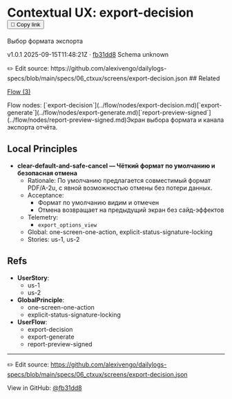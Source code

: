 # Contextual UX: export-decision <button class="copy-link" aria-label="Copy page link" onclick="window.spechubCopyLink && window.spechubCopyLink()">🔗 Copy link</button>

Выбор формата экспорта

<p class="badges">
  <span class="badge version">v1.0.1</span>
  <span class="badge build">2025-09-15T11:48:21Z · <a href="https://github.com/alexivengo/dailylogs-specs/commit/fb31dd8" target="_blank" rel="noopener" class="sha">fb31dd8</a></span>
  <span class="badge schema unknown">Schema unknown</span>
</p>
✏️ Edit source: https://github.com/alexivengo/dailylogs-specs/blob/main/specs/06_ctxux/screens/export-decision.json
## Related
<p>
  <span class="chip"><a href="../flow/index.md#?ctxux=export-decision">Flow (3)</a></span>
</p>
Flow nodes:
<span class="chip">[`export-decision`](../flow/nodes/export-decision.md)</span><span class="chip">[`export-generate`](../flow/nodes/export-generate.md)</span><span class="chip">[`report-preview-signed`](../flow/nodes/report-preview-signed.md)</span>Экран выбора формата и канала экспорта отчёта.

## Local Principles
- **clear-default-and-safe-cancel — Чёткий формат по умолчанию и безопасная отмена**
  - Rationale: По умолчанию предлагается совместимый формат PDF/A-2u, с явной возможностью отмены без потери данных.
  - Acceptance:
    - Формат по умолчанию видим и отмечен
    - Отмена возвращает на предыдущий экран без сайд-эффектов
  - Telemetry:
    - `export_options_view`
  - Global: one-screen-one-action, explicit-status-signature-locking
  - Stories: us-1, us-2

## Refs
- **UserStory**:
  - us-1
  - us-2
- **GlobalPrinciple**:
  - one-screen-one-action
  - explicit-status-signature-locking
- **UserFlow**:
  - export-decision
  - export-generate
  - report-preview-signed

---
✏️ Edit source: https://github.com/alexivengo/dailylogs-specs/blob/main/specs/06_ctxux/screens/export-decision.json

<p class="page-meta">
  View in GitHub: <a href="https://github.com/alexivengo/dailylogs-specs/commit/fb31dd8" target="_blank" rel="noopener">@fb31dd8</a></p>